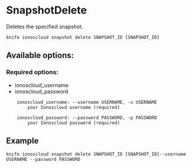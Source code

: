 # SnapshotDelete

Deletes the specified snapshot.

```text
knife ionoscloud snapshot delete SNAPSHOT_ID [SNAPSHOT_ID]
```

## Available options:

### Required options:

* ionoscloud_username
* ionoscloud_password

```text
    ionoscloud_username: --username USERNAME, -u USERNAME
        your Ionoscloud username (required)

    ionoscloud_password: --password PASSWORD, -p PASSWORD
        your Ionoscloud password (required)

```

## Example

```text
knife ionoscloud snapshot delete SNAPSHOT_ID [SNAPSHOT_ID]--username USERNAME --password PASSWORD
```
